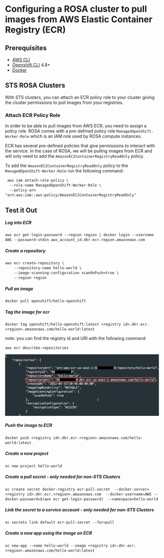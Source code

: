 # Configuring a ROSA cluster to pull images from AWS Elastic Container Registry (ECR)

## Prerequisites

* [AWS CLI](https://docs.aws.amazon.com/cli/latest/userguide/install-cliv2.html)
* [Openshift CLI](https://mirror.openshift.com/pub/openshift-v4/clients/ocp/) 4.8+
* [Docker](https://docs.docker.com/get-docker/)

## STS ROSA Clusters
With STS clusters, you can attach an ECR policy role to your cluster giving the cluster permissions to pull images from your registries.

### Attach ECR Policy Role
In order to be able to pull images from AWS ECR, you need to assign a policy role.  ROSA comes with a pre-defined policy role `ManagedOpenShift-Worker-Role` which is an IAM role used by ROSA compute instances.

ECR has several pre-defined policies that give permissions to interact with the service.  In the case of ROSA, we will be pulling images from ECR and will only need to add the `AmazonEC2ContainerRegistryReadOnly` policy.  

To add the `AmazonEC2ContainerRegistryReadOnly` policy to the `ManagedOpenShift-Worker-Role` run the following command:
```
 aws iam attach-role-policy \
  --role-name ManagedOpenShift-Worker-Role \
  --policy-arn "arn:aws:iam::aws:policy/AmazonEC2ContainerRegistryReadOnly"
```

## Test it Out
##### Log into ECR
```
aws ecr get-login-password --region region | docker login --username AWS --password-stdin aws_account_id.dkr.ecr.region.amazonaws.com
```

##### Create a repository
```
aws ecr create-repository \
    --repository-name hello-world \
    --image-scanning-configuration scanOnPush=true \
    --region region
```

##### Pull an image
```
docker pull openshift/hello-openshift
```

##### Tag the image for ecr
```
docker tag openshift/hello-openshift:latest <registry id>.dkr.ecr.<region>.amazonaws.com/hello-world:latest
```

note: you can find the registry id and URI with the following command
```
aws ecr describe-repositories
```

![resulting output](./images/repositories.png)
##### Push the image to ECR
```
docker push <registry id>.dkr.ecr.<region>.amazonaws.com/hello-world:latest
```

##### Create a new project
```
oc new project hello-world
```
##### Create a pull secret - only needed for non-STS Clusters 
```
oc create secret docker-registry ecr-pull-secret  --docker-server=<registry id>.dkr.ecr.<region>.amazonaws.com  --docker-username=AWS --docker-password=$(aws ecr get-login-password)  --namespace=hello-world
```



##### Link the secret to a service account - only needed for non-STS Clusters
```
oc secrets link default ecr-pull-secret --for=pull
```


##### Create a new app using the image on ECR
```
oc new-app --name hello-world --image <registry id>.dkr.ecr.<region>.amazonaws.com/hello-world:latest
```
